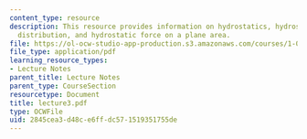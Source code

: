 ```yaml
---
content_type: resource
description: This resource provides information on hydrostatics, hydrostatics pressure
  distribution, and hydrostatic force on a plane area.
file: https://ol-ocw-studio-app-production.s3.amazonaws.com/courses/1-060-engineering-mechanics-ii-spring-2006/2845cea3d48ce6ffdc571519351755de_lecture3.pdf
file_type: application/pdf
learning_resource_types:
- Lecture Notes
parent_title: Lecture Notes
parent_type: CourseSection
resourcetype: Document
title: lecture3.pdf
type: OCWFile
uid: 2845cea3-d48c-e6ff-dc57-1519351755de
---
```

